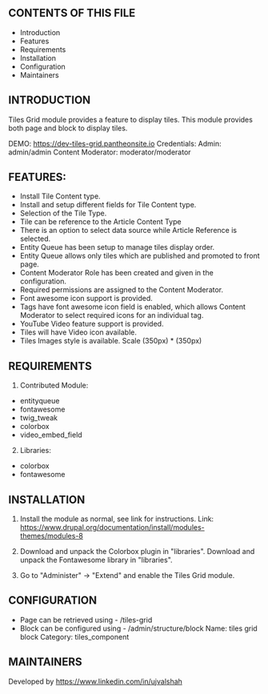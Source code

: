 CONTENTS OF THIS FILE
---------------------
   
 * Introduction
 * Features
 * Requirements
 * Installation
 * Configuration
 * Maintainers


INTRODUCTION
------------

Tiles Grid module provides a feature to display tiles.
This module provides both page and block to display tiles.

DEMO:  https://dev-tiles-grid.pantheonsite.io
Credentials:
Admin: admin/admin
Content Moderator: moderator/moderator

FEATURES:
---------

* Install Tile Content type.
* Install and setup different fields for Tile Content type.
* Selection of the Tile Type.
* Tile can be reference to the Article Content Type
* There is an option to select data source while Article Reference is selected.
* Entity Queue has been setup to manage tiles display order.
* Entity Queue allows only tiles which are published and promoted to front page.
* Content Moderator Role has been created and given in the configuration.
* Required permissions are assigned to the Content Moderator.
* Font awesome icon support is provided.
* Tags have font awesome icon field is enabled, which allows Content Moderator to
  select required icons for an individual tag.
* YouTube Video feature support is provided.
* Tiles will have Video icon available.
* Tiles Images style is available. Scale (350px) * (350px)


REQUIREMENTS
------------

1. Contributed Module:
  * entityqueue
  * fontawesome
  * twig_tweak
  * colorbox
  * video_embed_field

2. Libraries:
  * colorbox
  * fontawesome


INSTALLATION
------------

1. Install the module as normal, see link for instructions.
   Link: https://www.drupal.org/documentation/install/modules-themes/modules-8

2. Download and unpack the Colorbox plugin in "libraries".
   Download and unpack the Fontawesome library in "libraries".

3. Go to "Administer" -> "Extend" and enable the Tiles Grid module.


CONFIGURATION
-------------

 * Page can be retrieved using - <YOUR-DOMAIN>/tiles-grid
 * Block can be configured using - <YOUR-DOMAIN>/admin/structure/block
   Name: tiles grid block
   Category: tiles_component


MAINTAINERS
-----------
Developed by
https://www.linkedin.com/in/ujvalshah